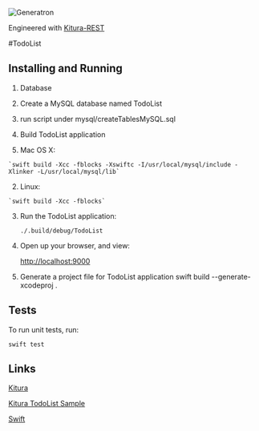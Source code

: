 
![Generatron](https://www.generatron.com/logosmall.png)

Engineered with [Kitura-REST](https://www.generatron.com/#/generatron/Kitura-REST)

#TodoList


## Installing and Running

1. Database

  1. Create a MySQL database named TodoList
  
  2. run script under mysql/createTablesMySQL.sql 

2. Build TodoList application

  1. Mac OS X: 
	
	`swift build -Xcc -fblocks -Xswiftc -I/usr/local/mysql/include -Xlinker -L/usr/local/mysql/lib`
  2. Linux:
  
    `swift build -Xcc -fblocks`
	
3. Run the TodoList application:

	`./.build/debug/TodoList`
	
4. Open up your browser, and view: 

   [http://localhost:9000](http://localhost:9000)

5. Generate a project file for  TodoList application
swift build --generate-xcodeproj .

## Tests

  To run unit tests, run:
  
  `swift test`

## Links

   
   [Kitura ](https://github.com/IBM-Swift/Kitura)
   
   [Kitura TodoList Sample](https://github.com/IBM-Swift/Kitura-TodoList)
   
   [Swift](https://swift.org/)
   
 
